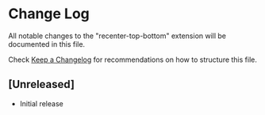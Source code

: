 # Change Log

All notable changes to the "recenter-top-bottom" extension will be documented in this file.

Check [Keep a Changelog](http://keepachangelog.com/) for recommendations on how to structure this file.

## [Unreleased]

- Initial release